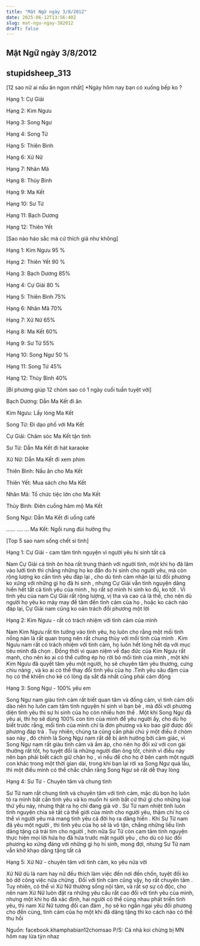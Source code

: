 ```yaml
---
title: "Mật Ngữ ngày 3/8/2012"
date: 2025-06-12T13:56:40Z
slug: mat-ngu-ngay-382012
draft: false
---
```


## Mật Ngữ ngày 3/8/2012

## stupidsheep_313

[12 sao nữ ai nấu ăn ngon nhất]
 *Ngày hôm nay bạn có xuống bếp ko ?

 Hạng 1: Cự Giải

 Hạng 2: Kim Ngưu

 Hạng 3: Song Ngư

 Hạng 4: Song Tử

 Hạng 5: Thiên Bình

 Hạng 6: Xử Nữ

 Hạng 7: Nhân Mã

 Hạng 8: Thủy Bình

 Hạng 9: Ma Kết

 Hạng 10: Sư Tử

 Hạng 11: Bạch Dương

 Hạng 12: Thiên Yết
 
[Sao nào háo sắc mà cứ thích giả như không]

 Hạng 1: Kim Ngưu 95 %

 Hạng 2: Thiên Yết 90 %

 Hạng 3: Bạch Dương 85%

 Hạng 4: Cự Giải 80 %

 Hạng 5: Thiên Bình 75%

 Hạng 6: Nhân Mã 70%

 Hạng 7: Xử Nữ 65%

 Hạng 8: Ma Kết 60%

 Hạng 9: Sư Tử 55%

 Hạng 10: Song Ngư 50 %

 Hạng 11: Song Tử 45%

 Hạng 12: Thủy Bình 40%
 
[Bí phương giúp 12 chòm sao có 1 ngày cuối tuần tuyệt vời]

 Bạch Dương: Dẫn Ma Kết đi ăn

 Kim Ngưu: Lấy lòng Ma Kết

 Song Tử: Đi dạo phố với Ma Kết

 Cự Giải: Chăm sóc Ma Kết tận tình

 Sư Tử: Dẫn Ma Kết đi hát karaoke

 Xử Nữ: Dẫn Ma Kết đi xem phim

 Thiên Bình: Nấu ăn cho Ma Kết

 Thiên Yết: Mua sách cho Ma Kết

 Nhân Mã: Tổ chức tiệc lớn cho Ma Kết

 Thủy Bình: Điên cuồng hâm mộ Ma Kết

 Song Ngư: Dẫn Ma Kết đi uống café

 ……
 ….
 …
 Ma Kết: Ngồi rung đùi hưởng thụ 

[Top 5 sao nam sống chết si tình]

 Hạng 1: Cự Giải - cam tâm tình nguyện vì người yêu hi sinh tất cả

 Nam Cự Giải cá tính ôn hòa rất trung thành với người tình, một khi họ đã lâm vào lưới tình thì chẳng những họ ko đắn đo hi sinh cho người yêu, mà còn rộng lượng ko cần tình yêu đáp lại , cho dù tình cảm nhận lại từ đối phương ko xứng với những gì họ đã hi sinh , nhưng Cự Giải vẫn tình nguyện dâng hiến hết tất cả tình yêu của mình , họ rất sợ mình hi sinh ko đủ, ko tốt . Vì tình yêu của nam Cự Giải rất rộng lượng, vị tha và cao cả là thế, cho nên dù người họ yêu ko mảy may để tâm đến tình cảm của họ , hoặc ko cách nào đáp lại, Cự Giải nam cũng ko oán trách đối phương một lời

 Hạng 2: Kim Ngưu - rất có trách nhiệm với tình cảm của mình

 Nam Kim Ngưu rất tin tưởng vào tình yêu, họ luôn cho rằng một mối tình nồng nàn là rất quan trọng nên rất chung thủy với mối tình của mình . Kim Ngưu nam rất có trách nhiệm với tình cảm, họ luôn hết lòng hết dạ với mục tiêu mình đã chọn . Đồng thời vì quan niệm về đạo đức của Kim Ngưu rất mạnh, cho nên ko ai có thể cưỡng ép họ rời bỏ mối tình của mình , một khi Kim Ngưu đã quyết tâm yêu một người, họ sẽ chuyên tâm yêu thương, cưng chìu nàng , và ko ai có thể thay đổi tình yêu của họ .Tình yêu sâu đậm của họ có thế khiến cho kẻ có lòng dạ sắt đá nhất cũng phải cảm động

 Hạng 3: Song Ngư - 100% yêu em

 Song Ngư nam giàu tình cảm rất biết quan tâm và đồng cảm, vì tình cảm dồi dào nên họ luôn cam tâm tình nguyện hi sinh vì bạn bè , mà đối với phương diện tình yêu thì sự hi sinh của họ còn nhiều hơn thế . Một khi Song Ngư đã yêu ai, thì họ sẽ dùng 100% con tim của mình để yêu người ấy, cho dù họ biết trước rằng, mối tình của mình chỉ là đơn phương và ko bao giờ được đối phương đáp trả . Tuy nhiên, chúng ta cũng cần phải chú ý một điều ở chòm sao này , đó chính là Song Ngư nam rất dễ bị ảnh hưởng bởi cảm giác, vì Song Ngư nam rất giàu tình cảm và ấm áp, cho nên họ đối xử với con gái thường rất tốt, họ tuyệt đối là những người đàn ông tốt, chính vì điều này nên bạn phải biết cách giữ chân họ , vì nếu để cho họ ở bên cạnh một người con khác trong một thời gian dài, trong khi bạn lại rời xa Song Ngư quá lâu, thì một điều mình có thể chắc chắn rằng Song Ngư sẽ rất dễ thay lòng

 Hạng 4: Sư Tử - Chuyên tâm và chung tình

 Sư Tử nam rất chung tình và chuyên tâm với tình cảm, mặc dù bọn họ luôn tỏ ra mình bất cần tình yêu và ko muốn hi sinh bất cứ thứ gì cho những loại thứ yếu này, nhưng thật ra họ chỉ đang giả vờ . Sư Tử nam nhiệt tình luôn tình nguyện chia sẻ tất cả thế giới của mình cho người yêu, thậm chí họ có thể vì người yêu mà mang tình yêu cả đời họ ra dâng hiến . Khi Sư Tử nam đã yêu một người , thì tình yêu của họ sẽ là vô tận, chẳng những liều lĩnh dâng tặng cả trái tim cho người , hơn nữa Sư Tử còn cam tâm tình nguyện thực hiện mọi lời hứa họ đã hứa trước mặt người yêu , cho dù có lúc đối phương ko xứng đáng với những gì họ hi sinh, mong đợi, nhưng Sư Tử nam vẫn khờ khạo dâng tặng tất cả

 Hạng 5: Xử Nữ - chuyên tâm với tình cảm, ko yêu nửa vời

 Xử Nữ dù là nam hay nữ đều thích làm việc đến nơi đến chốn, tuyệt đối ko bỏ dở công việc nửa chừng . Đối với tình cảm cũng vậy, họ rất chuyên tâm . Tuy nhiên, có thể vì Xử Nữ thường sống nội tâm, và rất sợ sự cô độc, cho nên nam Xử Nữ luôn đặt ra những yêu cầu rất cao đối với tình yêu của mình, nhưng một khi họ đã xác định, hai người có thể cùng nhau phát triển tình yêu, thì nam Xử Nữ tương đối can đảm , họ sẽ ko ngần ngại yêu đối phương cho đến cùng, tình cảm của họ một khi đã dâng tặng thì ko cách nào có thể thu hồi
 
Nguồn: facebook.khamphabian12chomsao
P/S: Cả nhà koi chừng bị MN hôm nay lừa tỳn nhaz